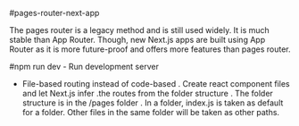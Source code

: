 #pages-router-next-app

The pages router is a legacy method and is still used widely. It is much stable than App Router. Though, new Next.js apps are built using App Router as it is more future-proof and offers more features than pages router.

#npm run dev - Run development server

- File-based routing instead of code-based
  . Create react component files and let Next.js infer .the routes from the folder structure
  . The folder structure is in the /pages folder
  . In a folder, index.js is taken as default for a folder. Other files in the same folder will be taken as other paths.
